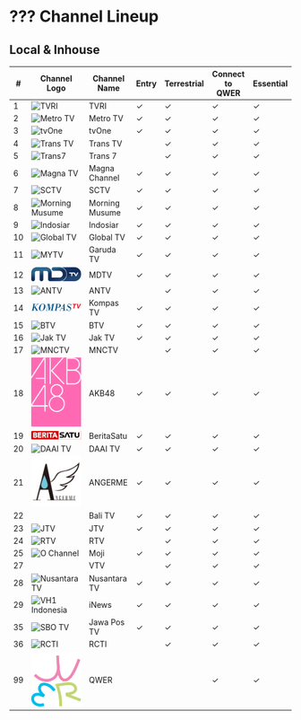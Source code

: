 # ??? Channel Lineup
## Local & Inhouse
\# | Channel Logo | Channel Name | Entry | Terrestrial | Connect to QWER | Essential
-- | -- | -- | -- | -- | -- | --
1 | ![TVRI](https://github.com/user-attachments/assets/cec52875-b162-48ce-941f-4ab7067def26) | TVRI | ✓ | ✓ | ✓ | ✓
2 | ![Metro TV](https://github.com/user-attachments/assets/3ccac20d-a2b8-4fb4-84c6-49370d3eb923) | Metro TV | ✓ | ✓ | ✓ | ✓
3 | ![tvOne](https://github.com/user-attachments/assets/48e10835-ad8c-4e61-bc18-e1d4e814058c) | tvOne | ✓ | ✓ | ✓ | ✓
4 | ![Trans TV](https://upload.wikimedia.org/wikipedia/id/6/62/Trans_TV_2013.svg) | Trans TV | | ✓ | ✓ | ✓
5 | ![Trans7](https://github.com/user-attachments/assets/739fc23b-0c54-423e-9508-282fadee04e1) | Trans 7 | | ✓ | ✓ | ✓
6 | ![Magna TV](https://upload.wikimedia.org/wikipedia/commons/8/83/MagnaChannel.png) | Magna Channel | ✓ | ✓ | ✓ | ✓
7 | ![SCTV](https://upload.wikimedia.org/wikipedia/commons/c/cc/SCTV_Logo.svg) | SCTV | ✓ | ✓ | ✓ | ✓
8 | ![Morning Musume](https://upload.wikimedia.org/wikipedia/commons/e/ea/%E3%83%A2%E3%83%BC%E3%83%8B%E3%83%B3%E3%82%B0%E5%A8%98%E3%80%82%E5%B9%B4%E4%BB%A3%E7%84%A1%E3%81%97ver%E3%83%AD%E3%82%B4.jpg) | Morning Musume | ✓ | ✓ | ✓ | ✓
9 | ![Indosiar](https://upload.wikimedia.org/wikipedia/commons/c/c8/Indosiar_2015.svg) | Indosiar | ✓ | ✓ | ✓ | ✓
10 | ![Global TV](https://github.com/user-attachments/assets/683f9872-7b1d-4f9b-a5f1-a4956cbbc7ce) | Global TV | ✓ | ✓ | ✓ | ✓
11 | ![MYTV](https://github.com/user-attachments/assets/3af02073-1c1f-4a43-b244-33268d934ca0) | Garuda TV | ✓ | ✓ | ✓ | ✓
12 | ![NET.](https://github.com/TG635-alt126xA/ExtendedMaster113/raw/refs/heads/main/MDTV_logo.svg) | MDTV | ✓ | ✓ | ✓ | ✓
13 | ![ANTV](https://github.com/user-attachments/assets/a721ff00-3370-4951-98d0-d11aeaff38f5) | ANTV | | ✓ | ✓ | ✓
14 | ![Kompas TV](https://github.com/TG635-alt126xA/ExtendedMaster113/raw/refs/heads/main/KOMPAS_TV_(2017).svg) | Kompas TV | ✓ | ✓ | ✓ | ✓
15 | ![BTV](https://github.com/user-attachments/assets/708b87c7-d902-4f21-8860-e933a10dd3fb) | BTV | ✓ | ✓ | ✓ | ✓
16 | ![Jak TV](https://upload.wikimedia.org/wikipedia/id/c/cc/Logo_Jak_TV_%282018%29.png) | Jak TV | ✓ | ✓ | ✓ | ✓
17 | ![MNCTV](https://upload.wikimedia.org/wikipedia/commons/b/b8/MNCTV_logo_2015.svg) | MNCTV | | ✓ | ✓ | ✓
18 | ![AKB48](https://github.com/TG635-alt126xA/ExtendedMaster113/blob/main/AKB48_logo(pink).png) | AKB48 | ✓ | ✓ | ✓ | ✓
19 | ![IDTV](https://github.com/TG635-alt126xA/ExtendedMaster113/raw/refs/heads/main/BeritaSatu_(Flat).svg) | BeritaSatu | ✓ | ✓ | ✓ | ✓
20 | ![DAAI TV](https://upload.wikimedia.org/wikipedia/commons/f/fc/DAAI_TV.svg) | DAAI TV | ✓ | ✓ | ✓ | ✓
21 | ![S/mileage](https://github.com/TG635-alt126xA/ExtendedMaster113/blob/main/ANGERMElogo1.jpg) | ANGERME | ✓ | ✓ | ✓ | ✓
22 | | Bali TV | ✓ | ✓ | ✓ | ✓
23 | ![JTV](https://upload.wikimedia.org/wikipedia/commons/c/ca/JTV_%28Indonesian_TV_channel%29_2022.svg) | JTV | ✓ | ✓ | ✓ | ✓
24 | ![RTV](https://github.com/user-attachments/assets/9b39e2ac-b13f-4141-bb80-61cc4fb103ff) | RTV | | ✓ | ✓ | ✓
25 | ![O Channel](https://upload.wikimedia.org/wikipedia/commons/c/c9/Moji_blue.svg) | Moji | ✓ | ✓ | ✓ | ✓
27 | | VTV | | ✓ | ✓ | ✓
28 | ![Nusantara TV](https://upload.wikimedia.org/wikipedia/commons/9/91/Nusantara_TV_Symbol.svg) | Nusantara TV | ✓ | ✓ | ✓ | ✓
29 | ![VH1 Indonesia](https://upload.wikimedia.org/wikipedia/commons/a/a1/INews.svg) | iNews | ✓ | ✓ | ✓ | ✓
35 | ![SBO TV](https://upload.wikimedia.org/wikipedia/commons/7/77/Jawa_Pos_TV_2024.svg) | Jawa Pos TV | ✓ | ✓ | ✓ | ✓
36 | ![RCTI](https://upload.wikimedia.org/wikipedia/commons/d/dd/RCTI_logo_2015.svg) | RCTI | | ✓ | ✓ | ✓
99 | ![QWER](https://github.com/TG635-alt126xA/ExtendedMaster113/raw/refs/heads/main/QWER_logo.svg) | QWER | | | ✓ | ✓
